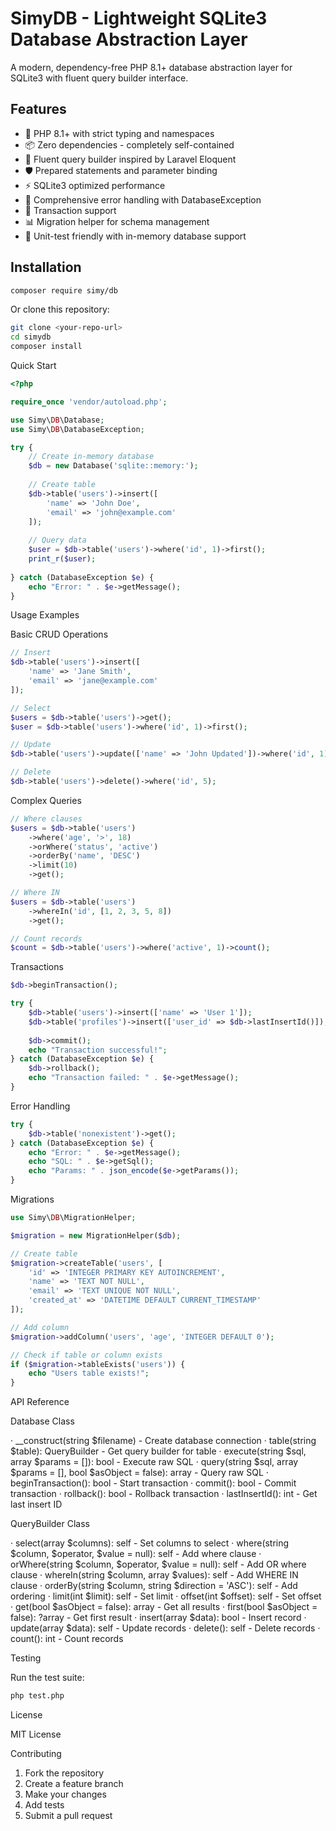 # SimyDB - Lightweight SQLite3 Database Abstraction Layer

A modern, dependency-free PHP 8.1+ database abstraction layer for SQLite3 with fluent query builder interface.

## Features

- 🚀 PHP 8.1+ with strict typing and namespaces
- 📦 Zero dependencies - completely self-contained
- 🔧 Fluent query builder inspired by Laravel Eloquent
- 🛡️ Prepared statements and parameter binding
- ⚡ SQLite3 optimized performance
- 🎯 Comprehensive error handling with DatabaseException
- 🔄 Transaction support
- 📊 Migration helper for schema management
- 🧪 Unit-test friendly with in-memory database support

## Installation

```bash
composer require simy/db
```

Or clone this repository:

```bash
git clone <your-repo-url>
cd simydb
composer install
```

Quick Start

```php
<?php

require_once 'vendor/autoload.php';

use Simy\DB\Database;
use Simy\DB\DatabaseException;

try {
    // Create in-memory database
    $db = new Database('sqlite::memory:');
    
    // Create table
    $db->table('users')->insert([
        'name' => 'John Doe',
        'email' => 'john@example.com'
    ]);
    
    // Query data
    $user = $db->table('users')->where('id', 1)->first();
    print_r($user);
    
} catch (DatabaseException $e) {
    echo "Error: " . $e->getMessage();
}
```

Usage Examples

Basic CRUD Operations

```php
// Insert
$db->table('users')->insert([
    'name' => 'Jane Smith',
    'email' => 'jane@example.com'
]);

// Select
$users = $db->table('users')->get();
$user = $db->table('users')->where('id', 1)->first();

// Update
$db->table('users')->update(['name' => 'John Updated'])->where('id', 1);

// Delete
$db->table('users')->delete()->where('id', 5);
```

Complex Queries

```php
// Where clauses
$users = $db->table('users')
    ->where('age', '>', 18)
    ->orWhere('status', 'active')
    ->orderBy('name', 'DESC')
    ->limit(10)
    ->get();

// Where IN
$users = $db->table('users')
    ->whereIn('id', [1, 2, 3, 5, 8])
    ->get();

// Count records
$count = $db->table('users')->where('active', 1)->count();
```

Transactions

```php
$db->beginTransaction();

try {
    $db->table('users')->insert(['name' => 'User 1']);
    $db->table('profiles')->insert(['user_id' => $db->lastInsertId()]);
    
    $db->commit();
    echo "Transaction successful!";
} catch (DatabaseException $e) {
    $db->rollback();
    echo "Transaction failed: " . $e->getMessage();
}
```

Error Handling

```php
try {
    $db->table('nonexistent')->get();
} catch (DatabaseException $e) {
    echo "Error: " . $e->getMessage();
    echo "SQL: " . $e->getSql();
    echo "Params: " . json_encode($e->getParams());
}
```

Migrations

```php
use Simy\DB\MigrationHelper;

$migration = new MigrationHelper($db);

// Create table
$migration->createTable('users', [
    'id' => 'INTEGER PRIMARY KEY AUTOINCREMENT',
    'name' => 'TEXT NOT NULL',
    'email' => 'TEXT UNIQUE NOT NULL',
    'created_at' => 'DATETIME DEFAULT CURRENT_TIMESTAMP'
]);

// Add column
$migration->addColumn('users', 'age', 'INTEGER DEFAULT 0');

// Check if table or column exists
if ($migration->tableExists('users')) {
    echo "Users table exists!";
}
```

API Reference

Database Class

· __construct(string $filename) - Create database connection
· table(string $table): QueryBuilder - Get query builder for table
· execute(string $sql, array $params = []): bool - Execute raw SQL
· query(string $sql, array $params = [], bool $asObject = false): array - Query raw SQL
· beginTransaction(): bool - Start transaction
· commit(): bool - Commit transaction
· rollback(): bool - Rollback transaction
· lastInsertId(): int - Get last insert ID

QueryBuilder Class

· select(array $columns): self - Set columns to select
· where(string $column, $operator, $value = null): self - Add where clause
· orWhere(string $column, $operator, $value = null): self - Add OR where clause
· whereIn(string $column, array $values): self - Add WHERE IN clause
· orderBy(string $column, string $direction = 'ASC'): self - Add ordering
· limit(int $limit): self - Set limit
· offset(int $offset): self - Set offset
· get(bool $asObject = false): array - Get all results
· first(bool $asObject = false): ?array - Get first result
· insert(array $data): bool - Insert record
· update(array $data): self - Update records
· delete(): self - Delete records
· count(): int - Count records

Testing

Run the test suite:

```bash
php test.php
```

License

MIT License

Contributing

1. Fork the repository
2. Create a feature branch
3. Make your changes
4. Add tests
5. Submit a pull request 
